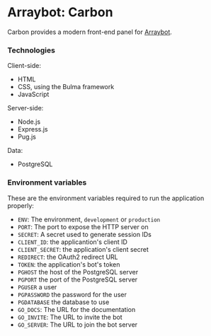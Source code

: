 # Arraybot: Carbon

Carbon provides a modern front-end panel for [Arraybot](https://github.com/Arraying/Arraybot).

### Technologies

Client-side:
* HTML
* CSS, using the Bulma framework
* JavaScript

Server-side:
* Node.js
* Express.js
* Pug.js

Data:
* PostgreSQL

### Environment variables

These are the environment variables required to run the application properly:
* `ENV`: The environment, `development` or `production`
* `PORT`: The port to expose the HTTP server on
* `SECRET`: A secret used to generate session IDs
* `CLIENT_ID`: the applicantion's client ID
* `CLIENT_SECRET`: the application's client secret
* `REDIRECT`: the OAuth2 redirect URL
* `TOKEN`: the application's bot's token
* `PGHOST` the host of the PostgreSQL server
* `PGPORT` the port of the PostgreSQL server
* `PGUSER` a user
* `PGPASSWORD` the password for the user
* `PGDATABASE` the database to use
* `GO_DOCS`: The URL for the documentation
* `GO_INVITE`: The URL to invite the bot
* `GO_SERVER`: The URL to join the bot server
